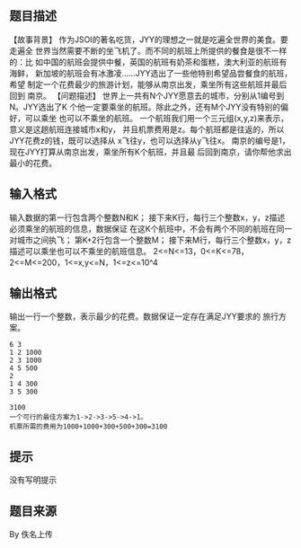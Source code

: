 


## 题目描述
【故事背景】
作为JSOI的著名吃货，JYY的理想之一就是吃遍全世界的美食。要走遍全
世界当然需要不断的坐飞机了。而不同的航班上所提供的餐食是很不一样的：比
如中国的航班会提供中餐，英国的航班有奶茶和蛋糕，澳大利亚的航班有海鲜，
新加坡的航班会有冰激凌……JYY选出了一些他特别希望品尝餐食的航班，希望
制定一个花费最少的旅游计划，能够从南京出发，乘坐所有这些航班并最后回到
南京。
【问题描述】
世界上一共有N个JYY愿意去的城市，分别从1编号到N。JYY选出了K
个他一定要乘坐的航班。除此之外，还有M个JYY没有特别的偏好，可以乘坐
也可以不乘坐的航班。
一个航班我们用一个三元组(x,y,z)来表示，意义是这趟航班连接城市x和y，
并且机票费用是z。每个航班都是往返的，所以JYY花费z的钱，既可以选择从
x飞往y，也可以选择从y飞往x。
南京的编号是1，现在JYY打算从南京出发，乘坐所有K个航班，并且最
后回到南京，请你帮他求出最小的花费。
## 输入格式
输入数据的第一行包含两个整数N和K；
接下来K行，每行三个整数x，y，z描述必须乘坐的航班的信息，数据保证
在这K个航班中，不会有两个不同的航班在同一对城市之间执飞；
第K+2行包含一个整数M；
接下来M行，每行三个整数x，y，z描述可以乘坐也可以不乘坐的航班信息。
2<=N<=13，0<=K<=78，2<=M<=200，1<=x,y<=N，1<=z<=10^4
## 输出格式
输出一行一个整数，表示最少的花费。数据保证一定存在满足JYY要求的
旅行方案。

```input1
6 3
1 2 1000
2 3 1000
4 5 500
2
1 4 300
3 5 300

```

```output1
3100
一个可行的最佳方案为1->2->3->5->4->1。
机票所需的费用为1000+1000+300+500+300=3100
```

## 提示
没有写明提示
## 题目来源
By 佚名上传


